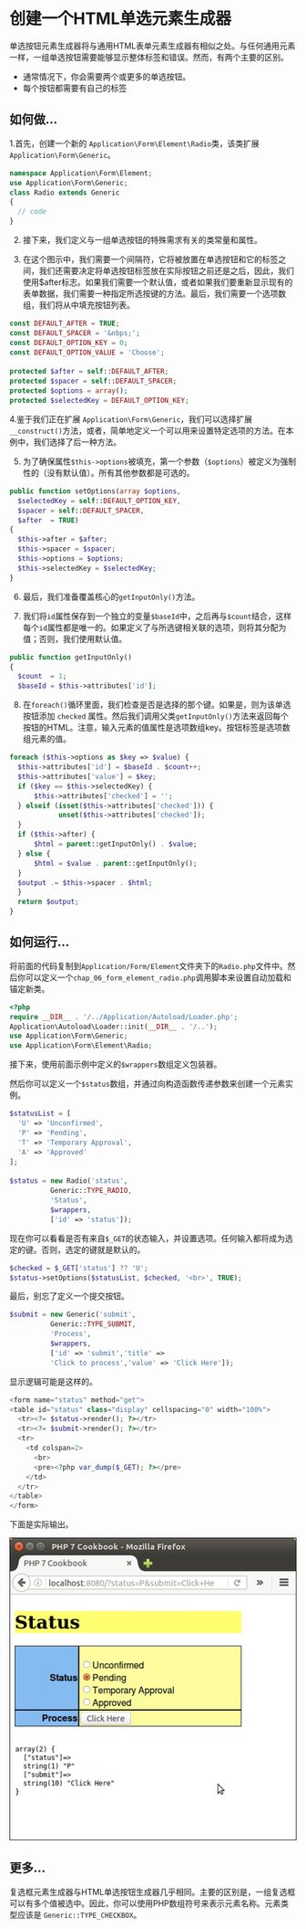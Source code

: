 # 创建一个HTML单选元素生成器

单选按钮元素生成器将与通用HTML表单元素生成器有相似之处。与任何通用元素一样，一组单选按钮需要能够显示整体标签和错误。然而，有两个主要的区别。

* 通常情况下，你会需要两个或更多的单选按钮。 
* 每个按钮都需要有自己的标签

## 如何做...

1.首先，创建一个新的 `Application\Form\Element\Radio`类，该类扩展`Application\Form\Generic`。

```php
namespace Application\Form\Element;
use Application\Form\Generic;
class Radio extends Generic
{
  // code
}
```

2. 接下来，我们定义与一组单选按钮的特殊需求有关的类常量和属性。

3. 在这个图示中，我们需要一个间隔符，它将被放置在单选按钮和它的标签之间，我们还需要决定将单选按钮标签放在实际按钮之前还是之后，因此，我们使用$after标志。如果我们需要一个默认值，或者如果我们要重新显示现有的表单数据，我们需要一种指定所选按键的方法。最后，我们需要一个选项数组，我们将从中填充按钮列表。

```php
const DEFAULT_AFTER = TRUE;
const DEFAULT_SPACER = '&nbps;';
const DEFAULT_OPTION_KEY = 0;
const DEFAULT_OPTION_VALUE = 'Choose';
      
protected $after = self::DEFAULT_AFTER;
protected $spacer = self::DEFAULT_SPACER;
protected $options = array();
protected $selectedKey = DEFAULT_OPTION_KEY;
```

4.鉴于我们正在扩展 `Application\Form\Generic`，我们可以选择扩展`__construct()`方法，或者，简单地定义一个可以用来设置特定选项的方法。在本例中，我们选择了后一种方法。

5. 为了确保属性`$this->options`被填充，第一个参数（`$options`）被定义为强制性的（没有默认值）。所有其他参数都是可选的。

```php
public function setOptions(array $options, 
  $selectedKey = self::DEFAULT_OPTION_KEY, 
  $spacer = self::DEFAULT_SPACER,
  $after  = TRUE)
{
  $this->after = $after;
  $this->spacer = $spacer;
  $this->options = $options;
  $this->selectedKey = $selectedKey;
}  
```

6. 最后，我们准备覆盖核心的`getInputOnly()`方法。

7. 我们将`id`属性保存到一个独立的变量`$baseId`中，之后再与`$count`结合，这样每个`id`属性都是唯一的。如果定义了与所选键相关联的选项，则将其分配为值；否则，我们使用默认值。

```php
public function getInputOnly()
{
  $count  = 1;
  $baseId = $this->attributes['id'];
```

8. 在`foreach()`循环里面，我们检查是否是选择的那个键。如果是，则为该单选按钮添加 `checked` 属性。然后我们调用父类`getInputOnly()`方法来返回每个按钮的HTML。注意，输入元素的值属性是选项数组key。按钮标签是选项数组元素的值。

```php
foreach ($this->options as $key => $value) {
  $this->attributes['id'] = $baseId . $count++;
  $this->attributes['value'] = $key;
  if ($key == $this->selectedKey) {
      $this->attributes['checked'] = '';
  } elseif (isset($this->attributes['checked'])) {
            unset($this->attributes['checked']);
  }
  if ($this->after) {
      $html = parent::getInputOnly() . $value;
  } else {
      $html = $value . parent::getInputOnly();
  }
  $output .= $this->spacer . $html;
  }
  return $output;
}
```

## 如何运行...

将前面的代码复制到`Application/Form/Element`文件夹下的`Radio.php`文件中。然后你可以定义一个`chap_06_form_element_radio.php`调用脚本来设置自动加载和锚定新类。

```php
<?php
require __DIR__ . '/../Application/Autoload/Loader.php';
Application\Autoload\Loader::init(__DIR__ . '/..');
use Application\Form\Generic;
use Application\Form\Element\Radio;
```

接下来，使用前面示例中定义的`$wrappers`数组定义包装器。

然后你可以定义一个`$status`数组，并通过向构造函数传递参数来创建一个元素实例。

```php
$statusList = [
  'U' => 'Unconfirmed',
  'P' => 'Pending',
  'T' => 'Temporary Approval',
  'A' => 'Approved'
];

$status = new Radio('status', 
          Generic::TYPE_RADIO, 
          'Status',
          $wrappers,
          ['id' => 'status']);
```

现在你可以看看是否有来自`$_GET`的状态输入，并设置选项。任何输入都将成为选定的键。否则，选定的键就是默认的。

```php
$checked = $_GET['status'] ?? 'U';
$status->setOptions($statusList, $checked, '<br>', TRUE);          
```

最后，别忘了定义一个提交按钮。

```php
$submit = new Generic('submit', 
          Generic::TYPE_SUBMIT,
          'Process',
          $wrappers,
          ['id' => 'submit','title' => 
          'Click to process','value' => 'Click Here']);
```

显示逻辑可能是这样的。

```php
<form name="status" method="get">
<table id="status" class="display" cellspacing="0" width="100%">
  <tr><?= $status->render(); ?></tr>
  <tr><?= $submit->render(); ?></tr>
  <tr>
    <td colspan=2>
      <br>
      <pre><?php var_dump($_GET); ?></pre>
    </td>
  </tr>
</table>
</form>
```

下面是实际输出。

![](../../.gitbook/assets/image%20%2885%29.png)

## 更多...

复选框元素生成器与HTML单选按钮生成器几乎相同。主要的区别是，一组复选框可以有多个值被选中。因此，你可以使用PHP数组符号来表示元素名称。元素类型应该是 `Generic::TYPE_CHECKBOX`。

